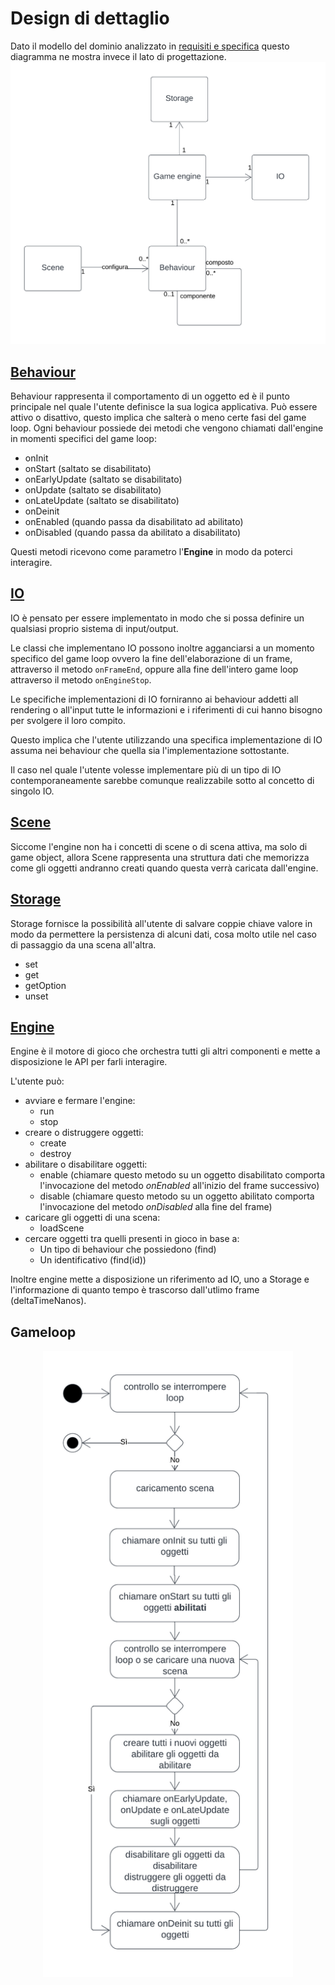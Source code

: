 # Design di dettaglio

Dato il modello del dominio analizzato in [requisiti e specifica](./02_RequisitiSpecifica.md) questo diagramma ne mostra invece il lato di progettazione.
![Diagramma del design di dettaglio](./img/Design%20di%20dettaglio.png)

## [Behaviour](../src/main/scala/sge/core/Behaviour.scala)
Behaviour rappresenta il comportamento di un oggetto ed è il punto principale nel quale l'utente definisce la sua logica applicativa.
Può essere attivo o disattivo, questo implica che salterà o meno certe fasi del game loop.
Ogni behaviour possiede dei metodi che vengono chiamati dall'engine in momenti specifici del game loop:
- onInit
- onStart (saltato se disabilitato)
- onEarlyUpdate (saltato se disabilitato)
- onUpdate (saltato se disabilitato)
- onLateUpdate (saltato se disabilitato)
- onDeinit
- onEnabled (quando passa da disabilitato ad abilitato)
- onDisabled (quando passa da abilitato a disabilitato)

Questi metodi ricevono come parametro l'**Engine** in modo da poterci interagire.

## [IO](../src/main/scala/sge/core/IO.scala)
IO è pensato per essere implementato in modo che si possa definire un qualsiasi proprio sistema di input/output.

Le classi che implementano IO possono inoltre agganciarsi a un momento specifico del game loop ovvero la fine dell'elaborazione di un frame, attraverso il metodo `onFrameEnd`, oppure alla fine dell'intero game loop attraverso il metodo `onEngineStop`.

Le specifiche implementazioni di IO forniranno ai behaviour addetti all rendering o all'input tutte le informazioni e i riferimenti di cui hanno bisogno per svolgere il loro compito.

Questo implica che l'utente utilizzando una specifica implementazione di IO assuma nei behaviour che quella sia l'implementazione sottostante.

Il caso nel quale l'utente volesse implementare più di un tipo di IO contemporaneamente sarebbe comunque realizzabile sotto al concetto di singolo IO.

## [Scene](../src/main/scala/sge/core/Scene.scala)
Siccome l'engine non ha i concetti di scene o di scena attiva, ma solo di game object, allora Scene rappresenta una struttura dati che memorizza come gli oggetti andranno creati quando questa verrà caricata dall'engine.

## [Storage](../src/main/scala/sge/core/Storage.scala)
Storage fornisce la possibilità all'utente di salvare coppie chiave valore in modo da permettere la persistenza di alcuni dati, cosa molto utile nel caso di passaggio da una scena all'altra.
- set
- get
- getOption
- unset

## [Engine](../src/main/scala/sge/core/Engine.scala)
Engine è il motore di gioco che orchestra tutti gli altri componenti e mette a disposizione le API per farli interagire.

L'utente può:
- avviare e fermare l'engine:
    - run
    - stop
- creare o distruggere oggetti:
    - create
    - destroy
- abilitare o disabilitare oggetti:
    - enable (chiamare questo metodo su un oggetto disabilitato comporta l'invocazione del metodo _onEnabled_ all'inizio del frame successivo)
    - disable (chiamare questo metodo su un oggetto abilitato comporta l'invocazione del metodo _onDisabled_ alla fine del frame)
- caricare gli oggetti di una scena:
    - loadScene
- cercare oggetti tra quelli presenti in gioco in base a:
    - Un tipo di behaviour che possiedono (find)
    - Un identificativo (find(id))

Inoltre engine mette a disposizione un riferimento ad IO, uno a Storage e l'informazione di quanto tempo è trascorso dall'utlimo frame (deltaTimeNanos).

## Gameloop

<img alt="Diagramma di attività del gameloop" src="./img/Gameloop.png" style="width: 400px; display: block; margin: auto"/>

